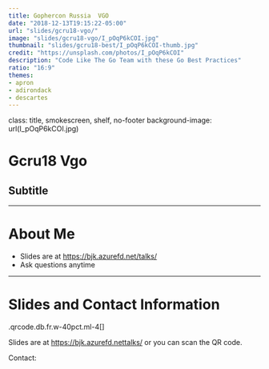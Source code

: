 ```yaml
---
title: Gophercon Russia  VGO
date: "2018-12-13T19:15:22-05:00"
url: "slides/gcru18-vgo/"
image: "slides/gcru18-vgo/I_pOqP6kCOI.jpg"
thumbnail: "slides/gcru18-best/I_pOqP6kCOI-thumb.jpg"
credit: "https://unsplash.com/photos/I_pOqP6kCOI"
description: "Code Like The Go Team with these Go Best Practices"
ratio: "16:9"
themes:
- apron
- adirondack
- descartes
---
```

class: title, smokescreen, shelf, no-footer
background-image: url(I_pOqP6kCOI.jpg)

# Gcru18 Vgo
## Subtitle

---
# About Me

- Slides are at https://bjk.azurefd.net/talks/
- Ask questions anytime

---
# Slides and Contact Information

.qrcode.db.fr.w-40pct.ml-4[]

Slides are at https://bjk.azurefd.nettalks/ or you can scan the QR code.

Contact:

